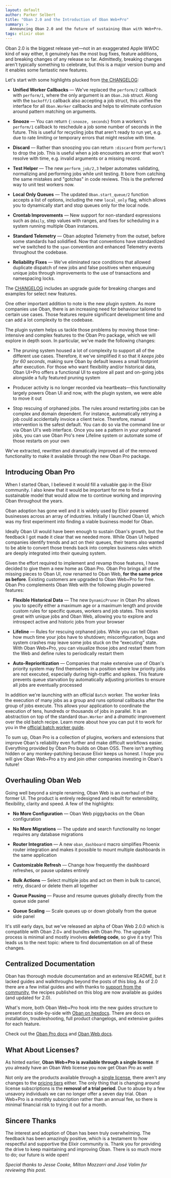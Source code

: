 ```yaml
---
layout: default
author: Parker Selbert
title: "Oban 2.0 and the Introduction of Oban Web+Pro"
summary: >
  Announcing Oban 2.0 and the future of sustaining Oban with Web+Pro.
tags: elixir oban
---
```


Oban 2.0 is the biggest release yet—not in an exaggerated Apple WWDC kind of way either, it genuinely has the most bug fixes, feature additions, and breaking changes of any release so far.
Admittedly, breaking changes aren't typically something to celebrate, but this is a major version bump and it enables some fantastic new features.

Let's start with some highlights plucked from [the CHANGELOG][cl]:

- **Unified Worker Callbacks** — We've replaced the `perform/2` callback with `perform/1`, where the only argument is an `Oban.Job` struct.
  Along with the `backoff/1` callback also accepting a job struct, this unifies the interface for all `Oban.Worker` callbacks and helps to eliminate confusion around pattern matching on arguments.

- **Snooze** — You can return `{:snooze, seconds}` from a workers's `perform/1` callback to reschedule a job some number of seconds in the future.
  This is useful for recycling jobs that aren't ready to run yet, e.g. due to rate limiting or temporary errors that might resolve with time.

- **Discard** — Rather than snoozing you can return `:discard` from `perform/1` to drop the job.
  This is useful when a job encounters an error that won't resolve with time, e.g. invalid arguments or a missing record.

- **Test Helper** — The new `perform_job/2,3` helper automates validating, normalizing and performing jobs while unit testing.
  It bore from catching the same mistakes and "gotchas" in code reviews.
  This is the preferred way to unit test workers now.

- **Local Only Queues** — The updated `Oban.start_queue/2` function accepts a list of options, including the new `local_only` flag, which allows you to dynamically start and stop queues only for the local node.

- **Crontab Improvements** — New support for non-standard expressions such as `@daily`, step values with ranges, and fixes for scheduling in a system running multiple Oban instances.

- **Standard Telemetry** — Oban adopted Telemetry from the outset, before some standards had solidified.
  Now that conventions have standardized we've switched to the `span` convention and enhanced Telemetry events throughout the codebase.

- **Reliability Fixes** — We've eliminated race conditions that allowed duplicate dispatch of new jobs and false positives when enqueuing unique jobs through improvements to the use of transactions and namespacing locks.

The [CHANGELOG][cl] includes an upgrade guide for breaking changes and examples for select new features.

One other important addition to note is the new plugin system.
As more companies use Oban, there is an increasing need for behaviour tailored to certain use cases.
Those features require significant development time and can add a lot complexity to the codebase.

The plugin system helps us tackle those problems by moving those time-intensive and complex features to the Oban Pro package, which we will explore in depth soon.
In particular, we've made the following changes:

- The pruning system housed a lot of complexity to support all of the different use cases.
  Therefore, it we've simplified it so that it *keeps jobs for 60 seconds*, making sure Oban by default leaves a small footprint after execution.
  For those who want flexibility and/or historical data, Oban UI+Pro offers a functional UI to explore all past and on-going jobs alongside a fully featured pruning system

- Producer activity is no longer recorded via heartbeats—this functionality largely powers Oban UI and now, with the plugin system, we were able to move it out

- Stop rescuing of orphaned jobs.
  The rules around restarting jobs can be complex and domain dependent.
  For instance, automatically retrying a job could accidentally invoice a client twice.
  Therefore, manual intervention is the safest default.
  You can do so via the command line or via Oban UI's web interface.
  Once you see a pattern in your orphaned jobs, you can use Oban Pro's new Lifeline system or automate some of those restarts on your own

We've extracted, rewritten and dramatically improved all of the removed functionality to make it available through the new Oban Pro package.

## Introducing Oban Pro

When I started Oban, I believed it would fill a valuable gap in the Elixir community.
I also knew that it would be important for me to find a sustainable model that would allow me to continue working and improving Oban throughout the years.

Oban adoption has gone well and it is widely used by Elixir powered businesses across an array of industries.
Initially I launched Oban UI, which was my first experiment into finding a viable business model for Oban.

Ideally Oban UI would have been enough to sustain Oban's growth, but the feedback I got made it clear that we needed more.
While Oban UI helped companies identify trends and act on their queues, their teams also wanted to be able to convert those trends back into complex business rules which are deeply integrated into their queuing system.

Given the effort required to implement and revamp those features, I have decided to give them a new home as Oban Pro.
Oban Pro brings all of the missing pieces to Oban UI, now renamed to Oban Web, **for the same price as before**.
Existing customers are upgraded to Oban Web+Pro for free.
Oban Pro complements Oban Web with the following plugin powered features:

- **Flexible Historical Data** — The new `DynamicPruner` in Oban Pro allows you to specify either a maximum age or a maximum length and provide custom rules for specific queues, workers and job states.
  This works great with unique jobs and Oban Web, allowing you to explore and introspect active and historic jobs from your browser

- **Lifeline** — Rules for rescuing orphaned jobs.
  While you can tell Oban how much time your jobs have to shutdown; misconfiguration, bugs and system crashes may leave some jobs stuck on the “executing” state.
  With Oban Web+Pro, you can visualize those jobs and restart them from the Web and define rules to periodically restart them

- **Auto-Reprioritization** — Companies that make extensive use of Oban's priority system may find themselves in a position where low priority jobs are not executed, especially during high-traffic and spikes.
  This feature prevents queue starvation by automatically adjusting priorities to ensure all jobs are eventually processed

In addition we're launching with an official `Batch` worker.
The worker links the execution of many jobs as a group and runs optional callbacks after the group of jobs execute.
This allows your application to coordinate the execution of tens, hundreds or thousands of jobs in parallel.
It is an abstraction on top of the standard `Oban.Worker` and a _dramatic_ improvement over the old batch recipe.
Learn more about how you can put it to work for you in the [official batch worker guide][bwg].

To sum up, Oban Pro is a collection of plugins, workers and extensions that improve Oban's reliability even further and make difficult workflows easier.
Everything provided by Oban Pro builds on Oban OSS.
There isn't anything hidden or any monkey-patching because Elixir keeps us honest.
I hope you will give Oban Web+Pro a try and join other companies investing in Oban's future!

## Overhauling Oban Web

Going well beyond a simple renaming, Oban Web is an overhaul of the former UI.
The product is entirely redesigned and rebuilt for extensibility, flexibility, clarity and speed.
A few of the highlights:

- **No More Configuration** — Oban Web piggybacks on the Oban configuration

- **No More Migrations** — The update and search functionality no longer requires any database migrations

- **Router Integration** — A new `oban_dashboard` macro simplifies Phoenix router integration and makes it possible to mount multiple dashboards in the same application

- **Customizable Refresh** — Change how frequently the dashboard refreshes, or pause updates entirely

- **Bulk Actions** — Select multiple jobs and act on them in bulk to cancel, retry, discard or delete them all together

- **Queue Pausing** — Pause and resume queues globally directly from the queue side panel

- **Queue Scaling** — Scale queues up or down globally from the queue side panel

It's still early days, but we've released an alpha of Oban Web 2.0.0 which is compatible with Oban 2.0+ and bundles with Oban Pro.
The upgrade process is minimal and mostly involves **deleting code**, so give it a try!
This leads us to the next topic: where to find documentation on all of these changes.

## Centralized Documentation

Oban has thorough module documentation and an extensive README, but it lacked guides and walkthroughs beyond the posts of this blog.
As of 2.0 there are a few initial guides and with thanks to [support from the community][og], the recipes published on this blog are now available as guides (and updated for 2.0).

What's more, both Oban Web+Pro hook into the new guides structure to present docs side-by-side with [Oban on hexdocs][oh].
There are docs on installation, troubleshooting, full product changelogs, and extensive guides for each feature.

Check out the [Oban Pro docs][opd] and [Oban Web docs][owd].

## What About Licenses?

As hinted earlier, **Oban Web+Pro is available through a single license**.
If you already have an Oban Web license you now get Oban Pro as well!

Not only are the products available through a [single license][li], there aren't any changes to the [pricing tiers][pr] either.
The only thing that is changing around license subscriptions is the **removal of a trial period**.
Due to abuse by a few unsavory individuals we can no longer offer a seven day trial.
Oban Web+Pro is a monthly subscription rather than an annual fee, so there is minimal financial risk to trying it out for a month.

## Sincere Thanks

The interest and adoption of Oban has been truly overwhelming.
The feedback has been amazingly positive, which is a testament to how respectful and supportive the Elixir community is.
Thank you for providing the drive to keep maintaining and improving Oban.
There is so much more to do; our future is wide open!

_Special thanks to Jesse Cooke, Milton Mazzarri and José Valim for reviewing this post._

[og]: https://github.com/sorentwo/oban/pull/247
[cl]: https://github.com/sorentwo/oban/blob/master/CHANGELOG.md
[oh]: https://hexdocs.pm/oban/2.0.0-rc.1/Oban.html
[li]: https://getoban.pro/
[pr]: https://getoban.pro/pricing
[opd]: https://hexdocs.pm/oban/2.0.0-rc.1/pro_overview.html#content
[owd]: https://hexdocs.pm/oban/2.0.0-rc.1/web_overview.html#content
[bwg]: https://hexdocs.pm/oban/2.0.0-rc.1/batch.html#content
